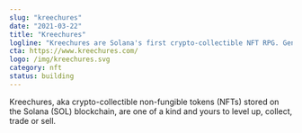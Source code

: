 ```yaml
---
slug: "kreechures"
date: "2021-03-22"
title: "Kreechures"
logline: "Kreechures are Solana's first crypto-collectible NFT RPG. Generation-0 Kreechure arrivals began in March 2021 and will continue until we hit our limit. Generative NFTs that are yours to level up, collect, trade, or sell"
cta: https://www.kreechures.com/
logo: /img/kreechures.svg
category: nft
status: building
---
```


Kreechures, aka crypto-collectible non-fungible tokens (NFTs) stored on the Solana (SOL) blockchain, are one of a kind and yours to level up, collect, trade or sell.
